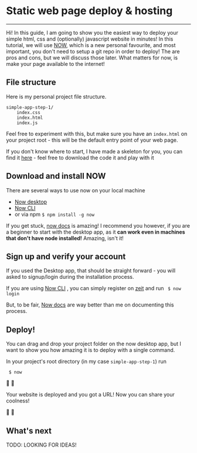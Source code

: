 # Static web page deploy & hosting 
___

Hi! In this guide, I am going to show you the easiest way to deploy your simple html, css and (optionally) javascript website in minutes! In this tutorial, we will use [NOW](https://zeit.co/now), which is a new personal favourite, and most important, you don't need to setup a git repo in order to deploy! The are pros and cons, but we will discuss those later. What matters for now, is make your page available to the internet! 

## File structure  

Here is my personal project file structure.

```
simple-app-step-1/
	index.css
	index.html
	index.js
```

Feel free to experiment with this, but make sure you have an ```index.html``` on your project root - this will be the default entry point of your web page. 

If you don't know where to start, I have made a skeleton for you, you can find it [here](https://github.com/leonorpan/web-dev-docs/tree/master/examples/simple-app-step-1) - feel free to download the code it and play with it 

## Download and install NOW

There are several ways to use now on your local machine
* [Now desktop](https://zeit.co/download)  
* [Now CLI](https://zeit.co/download#now-cli) 
* or via npm ```$ npm install -g now```

If you get stuck, [now docs](https://zeit.co/docs) is amazing! 
I recommend you however, if you are a beginner to start with the desktop app, as it **can work even in machines that don't have node installed!** Amazing, isn't it!

## Sign up and verify your account

If you used the Desktop app, that should be straight forward - you will asked to signup/login during the installation process. 

If you are using [Now CLI](https://zeit.co/download#now-cli)  , you can simply register on [zeit](https://zeit.co) and run ``` $ now login```

But, to be fair, [Now docs](https://zeit.co/docs) are way better than me on documenting this process.

## Deploy!

You can drag and drop your project folder on the now desktop app, but I want to show you how amazing it is to deploy with a single command.

In your project's root directory (in my case ```simple-app-step-1```) run

``` $ now```

🎉 🎉  

Your website is deployed and you got a URL!
Now you can share your coolness!

🎉 🎉 

## What's next

TODO: LOOKING FOR IDEAS!
